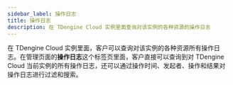 ```yaml
---
sidebar_label: 操作日志
title: 操作日志
description: 在 TDengine Cloud 实例里面查询对该实例的各种资源的操作日志
---
```


在 TDengine Cloud 实例里面，客户可以查询对该实例的各种资源所有操作日志。在管理页面的**操作日志**这个标签页里面，客户直接可以查询到对 TDengine Cloud 当前实例的所有操作日志，还可以通过操作时间、发起者、操作和结果对操作日志进行过滤和搜索。
